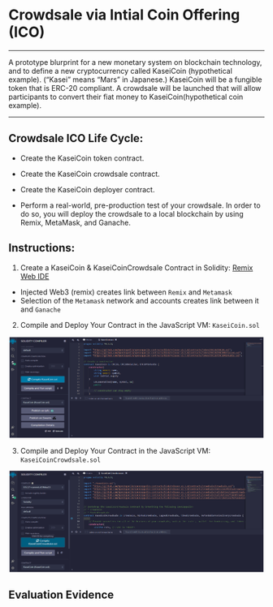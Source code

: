 # Crowdsale via Intial Coin Offering (ICO)
_____
A prototype blurprint for a new monetary system on blockchain technology, and to define a new cryptocurrency called KaseiCoin (hypothetical example). (“Kasei” means “Mars” in Japanese.) KaseiCoin will be a fungible token that is ERC-20 compliant. A crowdsale will be launched that will allow participants to convert their fiat money to KaseiCoin(hypothetical coin example).
______

## Crowdsale ICO Life Cycle:
* Create the KaseiCoin token contract.

* Create the KaseiCoin crowdsale contract.

* Create the KaseiCoin deployer contract.

* Perform a real-world, pre-production test of your crowdsale. In order to do so, you will deploy the crowdsale to a local blockchain by using Remix, MetaMask, and Ganache.

## Instructions:

1. Create a KaseiCoin & KaseiCoinCrowdsale Contract in Solidity: [Remix Web IDE](https://remix.ethereum.org/)
* Injected Web3 (remix) creates link between `Remix` and `Metamask`
* Selection of the `Metamask` network and accounts creates link between it and `Ganache`

2. Compile and Deploy Your Contract in the JavaScript VM: `KaseiCoin.sol`

<p style="text-align:center;"><img src="./Execution_Results/KaseiCoin_Compile.png" width="500" height="200"/></p>

3. Compile and Deploy Your Contract in the JavaScript VM: `KaseiCoinCrowdsale.sol`

<p style="text-align:center;"><img src="./Execution_Results/CrowdSale_Compile.png" width="500" height="200"/></p>



## Evaluation Evidence


